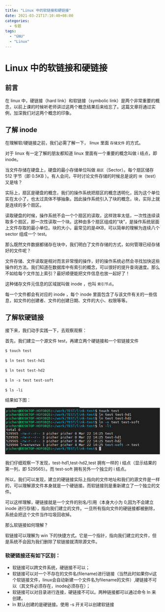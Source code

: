 ```yaml
---
title: "Linux 中的软链接和硬链接"
date: 2021-03-21T17:10:40+08:00
categories:
  - 专题
tags:
  - "GNU"
  - "Linux"
---
```


# Linux 中的软链接和硬链接

## 前言

在 linux 中，硬链接（hard link）和软链接（symbolic link）是两个非常重要的概念，以前上课的时候听老师讲过这两个概念结果后来给忘了。这篇文章将通过实例，加深我们对这两个概念的印象。

## 了解 inode

在理解软/硬链接之前，我们必需了解一下， linux  里面 `存储文件` 的方式。

对于 linux 有一定了解的朋友都知道 linux 里面有一个重要的概念叫做 i 结点，即 inode。

当文件存储在硬盘上，硬盘的最小存储单位叫做 `扇区`（Sector）。每个扇区储存 512 字节（即 0.5KB ）。有人会问，平时讨论文件存储的时候总是说的 `块`（test）又是啥？

实际上，扇区是硬盘的概念，我们的操作系统把扇区的概念透明化，因为这个单位实在太小了，也太过具体不够抽象。因此操作系统引入了块的概念，块，实际上就是连续的多个扇区。

读取硬盘的时候，操作系统不会一个个扇区的读取，这样效率太低，一次性连续读取多个扇区，即一次性读取一个块。这种由多个扇区组成的“块”，是操作系统层面上文件存取的最小单位。块的大小，最常见的是4KB，可以简单的理解为连续八个 sector 组成一个 test。

那么既然文件数据都储存在块中，我们明白了文件存储的方式，如何管理已经存储好的文件呢？

文件存储、文件读取是相对而言非常慢的操作，好的操作系统必然会寻找加快这些操作的方法。我们知道在数据库中有索引的概念，可以很好的提升查询速度。那么不如给每个文件加上索引？最好顺便能把文件信息也放一起好了！

这种储存文件元信息的区域就叫做 inode ，也叫 `索引节点`。

每一个文件都会有对应的 inode ，每个 inode 里面包含了与该文件有关的一些信息，如文件的创建者、文件的创建日期、文件的大小、权限等等。

## 了解软硬链接

接下来，我们动手实践一下，去观察观察：

首先，我们建立一个源文件 test，再建立两个硬链接和一个软链接文件

```shell
$ touch test

$ ln test test-hd1

$ ln test test-hd2

$ ln -s test test-soft

$ ls -li
```

结果如下图：

![图一](/static/linux-link-ls.png)

我们仔细观察一下发现，test-hd1,test-hd2,test 拥有一样的 i 结点（显示结果的第一列，即 529565）。而 test-soft 拥有另外一个独立的 i 结点。

所以，我们可以发现，建立的硬链接实际上指向的文件地址和我们的源文件是一样的，可以理解源文件本身就是一个硬链接。而软链接则是重新建立了一个独立的文件。

可以这样理解，硬链接就是一个文件的别名/引用（本身大小为 0,因为不会建立 inode 进行存储），指向我们建立的文件。一旦所有指向文件的硬链接都被删除，系统会把这个文件当作垃圾回收掉。

那么软链接如何理解？

软链接可以理解为 win 下的快捷方式。它是一个指针，指向我们建立的文件，但是系统不会因为我们删除了软链接就清除源文件。

### 软硬链接还有如下区别：

  * 软链接可以跨文件系统，硬链接不可以；
  * 软链接可以对一个不存在的文件名(filename)进行链接（当然此时如果你vi这个软链接文件，linux会自动新建一个文件名为filename的文件）,硬链接不可以（其文件必须存在，inode必须存在）；
  * 软链接可以对目录进行连接，硬链接不可以。两种链接都可以通过命令 ln 来创建。
  * ln 默认创建的是硬链接。使用 -s 开关可以创建软链接
